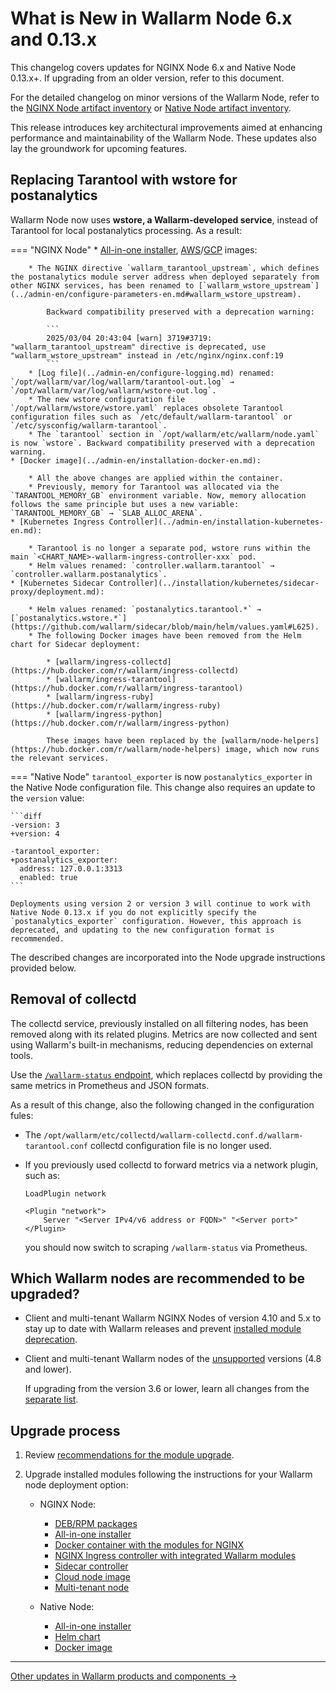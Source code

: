 # What is New in Wallarm Node 6.x and 0.13.x

This changelog covers updates for NGINX Node 6.x and Native Node 0.13.x+. If upgrading from an older version, refer to this document.

For the detailed changelog on minor versions of the Wallarm Node, refer to the [NGINX Node artifact inventory](node-artifact-versions.md) or [Native Node artifact inventory](native-node/node-artifact-versions.md).

This release introduces key architectural improvements aimed at enhancing performance and maintainability of the Wallarm Node. These updates also lay the groundwork for upcoming features.

## Replacing Tarantool with wstore for postanalytics

Wallarm Node now uses **wstore, a Wallarm-developed service**, instead of Tarantool for local postanalytics processing. As a result:

=== "NGINX Node"
    * [All-in-one installer](../installation/nginx/all-in-one.md), [AWS](../installation/cloud-platforms/aws/ami.md)/[GCP](../installation/cloud-platforms/gcp/machine-image.md) images:

        * The NGINX directive `wallarm_tarantool_upstream`, which defines the postanalytics module server address when deployed separately from other NGINX services, has been renamed to [`wallarm_wstore_upstream`](../admin-en/configure-parameters-en.md#wallarm_wstore_upstream).

            Backward compatibility preserved with a deprecation warning:

            ```
            2025/03/04 20:43:04 [warn] 3719#3719: "wallarm_tarantool_upstream" directive is deprecated, use "wallarm_wstore_upstream" instead in /etc/nginx/nginx.conf:19
            ```
        * [Log file](../admin-en/configure-logging.md) renamed: `/opt/wallarm/var/log/wallarm/tarantool-out.log` → `/opt/wallarm/var/log/wallarm/wstore-out.log`.
        * The new wstore configuration file `/opt/wallarm/wstore/wstore.yaml` replaces obsolete Tarantool configuration files such as `/etc/default/wallarm-tarantool` or `/etc/sysconfig/wallarm-tarantool`.
        * The `tarantool` section in `/opt/wallarm/etc/wallarm/node.yaml` is now `wstore`. Backward compatibility preserved with a deprecation warning.
    * [Docker image](../admin-en/installation-docker-en.md):

        * All the above changes are applied within the container.
        * Previously, memory for Tarantool was allocated via the `TARANTOOL_MEMORY_GB` environment variable. Now, memory allocation follows the same principle but uses a new variable: `TARANTOOL_MEMORY_GB` → `SLAB_ALLOC_ARENA`.
    * [Kubernetes Ingress Controller](../admin-en/installation-kubernetes-en.md):
        
        * Tarantool is no longer a separate pod, wstore runs within the main `<CHART_NAME>-wallarm-ingress-controller-xxx` pod.
        * Helm values renamed: `controller.wallarm.tarantool` → `controller.wallarm.postanalytics`.
    * [Kubernetes Sidecar Controller](../installation/kubernetes/sidecar-proxy/deployment.md):

        * Helm values renamed: `postanalytics.tarantool.*` → [`postanalytics.wstore.*`](https://github.com/wallarm/sidecar/blob/main/helm/values.yaml#L625).
        * The following Docker images have been removed from the Helm chart for Sidecar deployment:

            * [wallarm/ingress-collectd](https://hub.docker.com/r/wallarm/ingress-collectd)
            * [wallarm/ingress-tarantool](https://hub.docker.com/r/wallarm/ingress-tarantool)
            * [wallarm/ingress-ruby](https://hub.docker.com/r/wallarm/ingress-ruby)
            * [wallarm/ingress-python](https://hub.docker.com/r/wallarm/ingress-python)
            
            These images have been replaced by the [wallarm/node-helpers](https://hub.docker.com/r/wallarm/node-helpers) image, which now runs the relevant services.
=== "Native Node"
    `tarantool_exporter` is now `postanalytics_exporter` in the Native Node configuration file. This change also requires an update to the `version` value:

    ```diff
    -version: 3
    +version: 4

    -tarantool_exporter:
    +postanalytics_exporter:
      address: 127.0.0.1:3313
      enabled: true
    ```
    
    Deployments using version 2 or version 3 will continue to work with Native Node 0.13.x if you do not explicitly specify the `postanalytics_exporter` configuration. However, this approach is deprecated, and updating to the new configuration format is recommended.

The described changes are incorporated into the Node upgrade instructions provided below.

## Removal of collectd

The collectd service, previously installed on all filtering nodes, has been removed along with its related plugins. Metrics are now collected and sent using Wallarm's built-in mechanisms, reducing dependencies on external tools.

Use the [`/wallarm-status` endpoint](../admin-en/configure-statistics-service.md), which replaces collectd by providing the same metrics in Prometheus and JSON formats.

As a result of this change, also the following changed in the configuration fules:

* The `/opt/wallarm/etc/collectd/wallarm-collectd.conf.d/wallarm-tarantool.conf` collectd configuration file is no longer used.
* If you previously used collectd to forward metrics via a network plugin, such as:

    ```
    LoadPlugin network

    <Plugin "network">
        Server "<Server IPv4/v6 address or FQDN>" "<Server port>"
    </Plugin>
    ```

    you should now switch to scraping `/wallarm-status` via Prometheus.

## Which Wallarm nodes are recommended to be upgraded?

* Client and multi-tenant Wallarm NGINX Nodes of version 4.10 and 5.x to stay up to date with Wallarm releases and prevent [installed module deprecation](versioning-policy.md#version-support-policy).
* Client and multi-tenant Wallarm nodes of the [unsupported](versioning-policy.md#version-list) versions (4.8 and lower).

    If upgrading from the version 3.6 or lower, learn all changes from the [separate list](older-versions/what-is-new.md).

## Upgrade process

1. Review [recommendations for the module upgrade](general-recommendations.md).
2. Upgrade installed modules following the instructions for your Wallarm node deployment option:

    * NGINX Node:
        * [DEB/RPM packages](nginx-modules.md)
        * [All-in-one installer](all-in-one.md)
        * [Docker container with the modules for NGINX](docker-container.md)
        * [NGINX Ingress controller with integrated Wallarm modules](ingress-controller.md)
        * [Sidecar controller](sidecar-proxy.md)
        * [Cloud node image](cloud-image.md)
        * [Multi-tenant node](multi-tenant.md)
    
    * Native Node:
        * [All-in-one installer](native-node/all-in-one.md)
        * [Helm chart](native-node/helm-chart.md)
        * [Docker image](native-node/docker-image.md)

----------

[Other updates in Wallarm products and components →](https://changelog.wallarm.com/)
